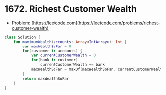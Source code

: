 # 1672. Richest Customer Wealth

- Problem: [https://leetcode.com](https://leetcode.com/problems/richest-customer-wealth)

```kotlin
class Solution {
    fun maximumWealth(accounts: Array<IntArray>): Int {
        var maxWealthSoFar = 0
        for(customer in accounts) {
            var currentCustomerWealth = 0
            for(bank in customer) 
                currentCustomerWealth += bank
            maxWealthSoFar = maxOf(maxWealthSoFar, currentCustomerWealth)
        }
        return maxWealthSoFar
    }
}
```